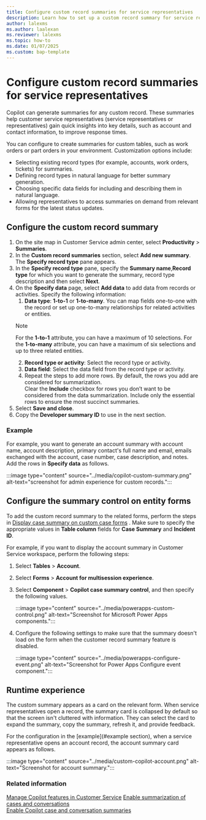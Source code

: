 ```yaml
---
title: Configure custom record summaries for service representatives
description: Learn how to set up a custom record summary for service representatives in Dynamics 365 Customer Service.
author: lalexms 
ms.author: laalexan
ms.reviewer: lalexms
ms.topic: how-to 
ms.date: 01/07/2025
ms.custom: bap-template 
---
```


# Configure custom record summaries for service representatives

Copilot can generate summaries for any custom record. These summaries help customer service representatives (service representatives or representatives) gain quick insights into key details, such as account and contact information, to improve response times.

You can configure to create summaries for custom tables, such as work orders or part orders in your environment. Customization options include:

- Selecting existing record types (for example, accounts, work orders, tickets) for summaries.
- Defining record types in natural language for better summary generation.
- Choosing specific data fields for including and describing them in natural language.
- Allowing representatives to access summaries on demand from relevant forms for the latest status updates.

## Configure the custom record summary

1. On the site map in Customer Service admin center, select **Productivity** > **Summaries**.
1. In the **Custom record summaries** section, select **Add new summary**. The **Specify record type** pane appears.
1. In the **Specify record type** pane, specify the **Summary name**,**Record type** for which you want to generate the summary, record type description and then select **Next**.  
1. On the **Specify data** page, select **Add data** to add data from records or activities. Specify the following information:
   1. **Data type**: **1-to-1** or **1-to-many**. You can map fields one-to-one with the record or set up one-to-many relationships for related activities or entities.
    > [!Note]
    > For the **1-to-1** attribute, you can have a maximum of 10 selections. For the **1-to-many** attribute, you can have a maximum of six selections and up to three related entities.
   2. **Record type or activity**: Select the record type or activity.
   3. **Data field**: Select the data field from the record type or activity.
   4. Repeat the steps to add more rows. By default, the rows you add are considered for summarization.<br>
   Clear the **Include** checkbox for rows you don’t want to be considered from the data summarization. Include only the essential rows to ensure the most succinct summaries.
1. Select **Save and close**.
1. Copy the **Developer summary ID** to use in the next section.

### Example 

For example, you want to generate an account summary with account name, account description, primary contact's full name and email, emails exchanged with the account, case number, case description, and notes. Add the rows in **Specify data** as follows.

:::image type="content" source="../media/copilot-custom-summary.png" alt-text="screenshot for admin experience for custom records.":::

## Configure the summary control on entity forms

To add the custom record summary to the related forms, perform the steps in [Display case summary on custom case forms](copilot-powerapps-settings.md) . Make sure to specify the appropriate values in **Table column** fields for **Case Summary** and **Incident ID**.

For example, if you want to display the account summary in Customer Service workspace, perform the following steps:
1. Select **Tables** > **Account**.
1. Select **Forms** > **Account for multisession experience**.
1. Select **Component** > **Copilot case summary control**, and then specify the following values.

   :::image type="content" source="../media/powerapps-custom-control.png" alt-text="Screenshot for Microsoft Power Apps components.":::

1. Configure the following settings to make sure that the summary doesn't load on the form when the customer record summary feature is disabled.

   :::image type="content" source="../media/powerapps-configure-event.png" alt-text="Screenshot for Power Apps Configure event component.":::

## Runtime experience

The custom summary appears as a card on the relevant form. When service representatives open a record, the summary card is collapsed by default so that the screen isn't cluttered with information. They can select the card to expand the summary, copy the summary, refresh it, and provide feedback.

For the configuration in the [example](#example section), when a service representative opens an account record, the account summary card appears as follows.

:::image type="content" source="../media/custom-copilot-account.png" alt-text="Screenshot for account summary.":::

### Related information

[Manage Copilot features in Customer Service](configure-copilot-features.md) 
[Enable summarization of cases and conversations](copilot-enable-summary.md)   
[Enable Copilot case and conversation summaries](copilot-enable-summary.md)